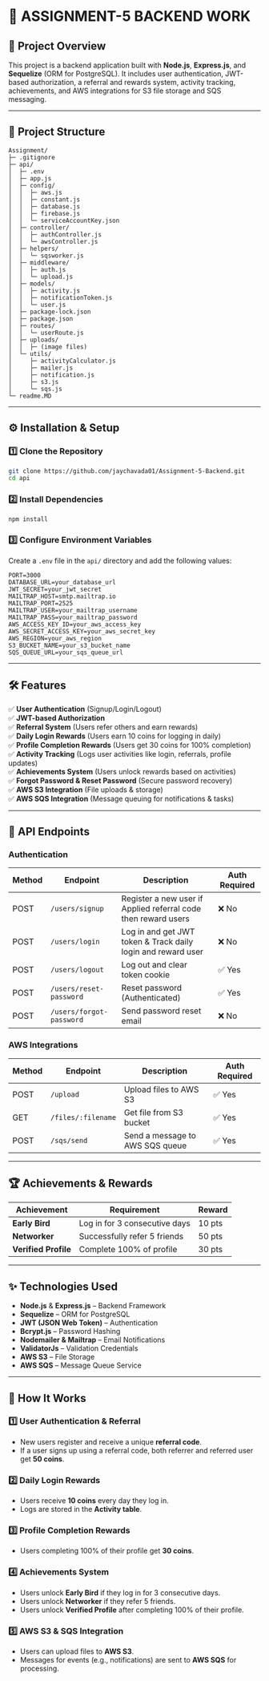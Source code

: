 # 🚀 ASSIGNMENT-5 BACKEND WORK

## 📌 Project Overview

This project is a backend application built with **Node.js**, **Express.js**, and **Sequelize** (ORM for PostgreSQL). It includes user authentication, JWT-based authorization, a referral and rewards system, activity tracking, achievements, and AWS integrations for S3 file storage and SQS messaging.

---

## 📂 Project Structure

```
Assignment/
├─ .gitignore
├─ api/
│  ├─ .env
│  ├─ app.js
│  ├─ config/
│  │  ├─ aws.js
│  │  ├─ constant.js
│  │  ├─ database.js
│  │  ├─ firebase.js
│  │  └─ serviceAccountKey.json
│  ├─ controller/
│  │  ├─ authController.js
│  │  └─ awsController.js
│  ├─ helpers/
│  │  └─ sqsworker.js
│  ├─ middleware/
│  │  ├─ auth.js
│  │  └─ upload.js
│  ├─ models/
│  │  ├─ activity.js
│  │  ├─ notificationToken.js
│  │  └─ user.js
│  ├─ package-lock.json
│  ├─ package.json
│  ├─ routes/
│  │  └─ userRoute.js
│  ├─ uploads/
│  │  ├─ (image files)
│  └─ utils/
│     ├─ activityCalculator.js
│     ├─ mailer.js
│     ├─ notification.js
│     ├─ s3.js
│     └─ sqs.js
└─ readme.MD
```

---

## ⚙️ Installation & Setup

### 1️⃣ Clone the Repository

```sh
git clone https://github.com/jaychavada01/Assignment-5-Backend.git
cd api
```

### 2️⃣ Install Dependencies

```sh
npm install
```

### 3️⃣ Configure Environment Variables

Create a `.env` file in the `api/` directory and add the following values:

```
PORT=3000
DATABASE_URL=your_database_url
JWT_SECRET=your_jwt_secret
MAILTRAP_HOST=smtp.mailtrap.io
MAILTRAP_PORT=2525
MAILTRAP_USER=your_mailtrap_username
MAILTRAP_PASS=your_mailtrap_password
AWS_ACCESS_KEY_ID=your_aws_access_key
AWS_SECRET_ACCESS_KEY=your_aws_secret_key
AWS_REGION=your_aws_region
S3_BUCKET_NAME=your_s3_bucket_name
SQS_QUEUE_URL=your_sqs_queue_url
```

---

## 🛠️ Features

✅ **User Authentication** (Signup/Login/Logout)  
✅ **JWT-based Authorization**  
✅ **Referral System** (Users refer others and earn rewards)  
✅ **Daily Login Rewards** (Users earn 10 coins for logging in daily)  
✅ **Profile Completion Rewards** (Users get 30 coins for 100% completion)  
✅ **Activity Tracking** (Logs user activities like login, referrals, profile updates)  
✅ **Achievements System** (Users unlock rewards based on activities)  
✅ **Forgot Password & Reset Password** (Secure password recovery)  
✅ **AWS S3 Integration** (File uploads & storage)  
✅ **AWS SQS Integration** (Message queuing for notifications & tasks)  

---

## 🔗 API Endpoints

### **Authentication**

| Method | Endpoint                | Description                                                    | Auth Required |
| ------ | ----------------------- | -------------------------------------------------------------- | ------------- |
| POST   | `/users/signup`          | Register a new user if Applied referral code then reward users | ❌ No         |
| POST   | `/users/login`           | Log in and get JWT token & Track daily login and reward user   | ❌ No         |
| POST   | `/users/logout`          | Log out and clear token cookie                                 | ✅ Yes        |
| POST   | `/users/reset-password`  | Reset password (Authenticated)                                 | ✅ Yes        |
| POST   | `/users/forgot-password` | Send password reset email                                      | ❌ No         |

### **AWS Integrations**

| Method | Endpoint             | Description                                  | Auth Required |
| ------ | -------------------- | -------------------------------------------- | ------------- |
| POST   | `/upload`            | Upload files to AWS S3                       | ✅ Yes        |
| GET    | `/files/:filename`   | Get file from S3 bucket                      | ✅ Yes        |
| POST   | `/sqs/send`          | Send a message to AWS SQS queue              | ✅ Yes        |

---

## 🏆 Achievements & Rewards

| Achievement          | Requirement                   | Reward |
| -------------------- | ----------------------------- | ------ |
| **Early Bird**       | Log in for 3 consecutive days | 10 pts |
| **Networker**        | Successfully refer 5 friends  | 50 pts |
| **Verified Profile** | Complete 100% of profile      | 30 pts |

---

## ✨ Technologies Used

- **Node.js** & **Express.js** – Backend Framework
- **Sequelize** – ORM for PostgreSQL
- **JWT (JSON Web Token)** – Authentication
- **Bcrypt.js** – Password Hashing
- **Nodemailer & Mailtrap** – Email Notifications
- **ValidatorJs** – Validation Credentials
- **AWS S3** – File Storage
- **AWS SQS** – Message Queue Service

---

## 🚀 How It Works

### 1️⃣ **User Authentication & Referral**

- New users register and receive a unique **referral code**.
- If a user signs up using a referral code, both referrer and referred user get **50 coins**.

### 2️⃣ **Daily Login Rewards**

- Users receive **10 coins** every day they log in.
- Logs are stored in the **Activity table**.

### 3️⃣ **Profile Completion Rewards**

- Users completing 100% of their profile get **30 coins**.

### 4️⃣ **Achievements System**

- Users unlock **Early Bird** if they log in for 3 consecutive days.
- Users unlock **Networker** if they refer 5 friends.
- Users unlock **Verified Profile** after completing 100% of their profile.

### 5️⃣ **AWS S3 & SQS Integration**

- Users can upload files to **AWS S3**.
- Messages for events (e.g., notifications) are sent to **AWS SQS** for processing.